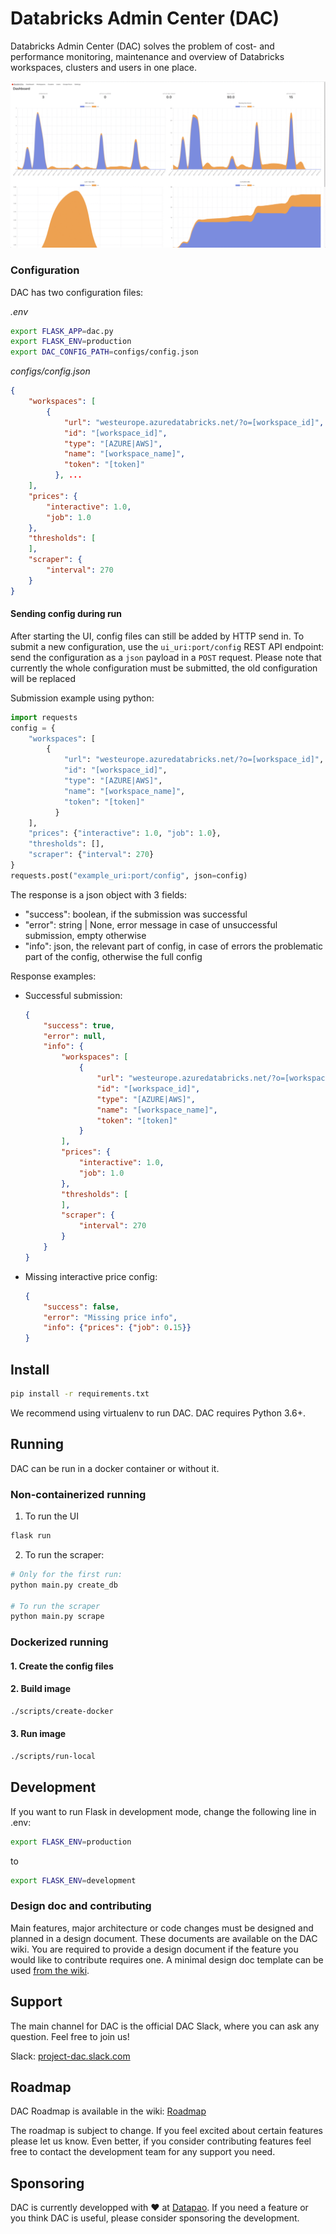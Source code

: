 # Databricks Admin Center (DAC)
Databricks Admin Center (DAC) solves the problem of cost- and performance monitoring, maintenance and overview of Databricks workspaces, clusters and users in one place.

![](img/screencast.gif)


### Configuration
DAC has two configuration files:

_.env_
```bash
export FLASK_APP=dac.py
export FLASK_ENV=production
export DAC_CONFIG_PATH=configs/config.json
```
_configs/config.json_
```json
{
    "workspaces": [
        {
            "url": "westeurope.azuredatabricks.net/?o=[workspace_id]",
            "id": "[workspace_id]",
            "type": "[AZURE|AWS]",
            "name": "[workspace_name]",
            "token": "[token]"
          }, ...
    ],
    "prices": {
        "interactive": 1.0,
        "job": 1.0
    },
    "thresholds": [
    ],
    "scraper": {
        "interval": 270
    }
}
```

#### Sending config during run

After starting the UI, config files can still be added by HTTP send in. To submit a new configuration, use the `ui_uri:port/config` REST API endpoint: send the configuration as a `json` payload in a `POST` request. Please note that currently the whole configuration must be submitted, the old configuration will be replaced

Submission example using python:
```python
import requests
config = {
    "workspaces": [
        {
            "url": "westeurope.azuredatabricks.net/?o=[workspace_id]",
            "id": "[workspace_id]",
            "type": "[AZURE|AWS]",
            "name": "[workspace_name]",
            "token": "[token]"
          }
    ],
    "prices": {"interactive": 1.0, "job": 1.0},
    "thresholds": [],
    "scraper": {"interval": 270}
}
requests.post("example_uri:port/config", json=config)
```

The response is a json object with 3 fields:
- "success": boolean, if the submission was successful
- "error": string | None, error message in case of unsuccessful submission, empty otherwise
- "info": json, the relevant part of config, in case of errors the problematic part of the config, otherwise the full config

Response examples:
- Successful submission:
    ```json
    {
        "success": true,
        "error": null,
        "info": {
            "workspaces": [
                {
                    "url": "westeurope.azuredatabricks.net/?o=[workspace_id]",
                    "id": "[workspace_id]",
                    "type": "[AZURE|AWS]",
                    "name": "[workspace_name]",
                    "token": "[token]"
                }
            ],
            "prices": {
                "interactive": 1.0,
                "job": 1.0
            },
            "thresholds": [
            ],
            "scraper": {
                "interval": 270
            }
        }
    }
    ```
- Missing interactive price config:
    ```json
    {
        "success": false,
        "error": "Missing price info",
        "info": {"prices": {"job": 0.15}}
    }
    ```

## Install

```bash
pip install -r requirements.txt
```

We recommend using virtualenv to run DAC. DAC requires Python 3.6+.

## Running
DAC can be run in a docker container or without it.
### Non-containerized running
1. To run the UI

```bash
flask run
```

2. To run the scraper:

```bash
# Only for the first run:
python main.py create_db

# To run the scraper
python main.py scrape
```

### Dockerized running

#### 1. Create the config files

#### 2. Build image
```bash
./scripts/create-docker
```
#### 3. Run image
```bash
./scripts/run-local
```

## Development

If you want to run Flask in development mode, change the following line in .env:

```bash
export FLASK_ENV=production
```

to

```bash
export FLASK_ENV=development
```

### Design doc and contributing

Main features, major architecture or code changes must be designed and planned in a design document. These documents are available on the DAC wiki. You are required to provide a design document if the feature you would like to contribute requires one. A minimal design doc template can be used [from the wiki](https://github.com/datapao/dac/wiki/Design-doc-template).

## Support

The main channel for DAC is the official DAC Slack, where you can ask any question. Feel free to join us!

Slack: [project-dac.slack.com](https://project-dac.slack.com)

## Roadmap

DAC Roadmap is available in the wiki: [Roadmap](https://github.com/datapao/dac/wiki/Roadmap)

The roadmap is subject to change. If you feel excited about certain features please let us know. Even better, if you consider contributing features feel free to contact the development team for any support you need.

## Sponsoring

DAC is currently developped with ❤️ at [Datapao](https://datapao.com). If you need a feature or you think DAC is useful, please consider sponsoring the development.

